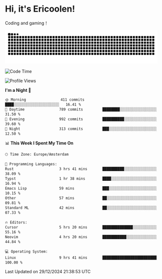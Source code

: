 # Hi, it's Ericoolen!
Coding and gaming！

<picture>
  <source media="(prefers-color-scheme: dark)" srcset="https://raw.githubusercontent.com/Eric-Song-Nop/Eric-Song-Nop/output/github-contribution-grid-snake-dark.svg">
  <source media="(prefers-color-scheme: light)" srcset="https://raw.githubusercontent.com/Eric-Song-Nop/Eric-Song-Nop/output/github-contribution-grid-snake.svg">
  <img alt="github contribution grid snake animation" src="https://raw.githubusercontent.com/Eric-Song-Nop/Eric-Song-Nop/output/github-contribution-grid-snake.svg">
</picture>

<!--START_SECTION:waka-->
![Code Time](http://img.shields.io/badge/Code%20Time-1%2C706%20hrs%2017%20mins-blue)

![Profile Views](http://img.shields.io/badge/Profile%20Views-3-blue)

**I'm a Night 🦉** 

```text
🌞 Morning                411 commits         ████░░░░░░░░░░░░░░░░░░░░░   16.41 % 
🌆 Daytime                789 commits         ████████░░░░░░░░░░░░░░░░░   31.50 % 
🌃 Evening                992 commits         ██████████░░░░░░░░░░░░░░░   39.60 % 
🌙 Night                  313 commits         ███░░░░░░░░░░░░░░░░░░░░░░   12.50 % 
```


📊 **This Week I Spent My Time On** 

```text
🕑︎ Time Zone: Europe/Amsterdam

💬 Programming Languages: 
Rust                     3 hrs 41 mins       ██████████░░░░░░░░░░░░░░░   38.09 % 
Typst                    1 hr 38 mins        ████░░░░░░░░░░░░░░░░░░░░░   16.94 % 
Emacs Lisp               59 mins             ███░░░░░░░░░░░░░░░░░░░░░░   10.15 % 
Other                    57 mins             ██░░░░░░░░░░░░░░░░░░░░░░░   09.81 % 
Standard ML              42 mins             ██░░░░░░░░░░░░░░░░░░░░░░░   07.33 % 

🔥 Editors: 
Cursor                   5 hrs 20 mins       ██████████████░░░░░░░░░░░   55.16 % 
Neovim                   4 hrs 20 mins       ███████████░░░░░░░░░░░░░░   44.84 % 

💻 Operating System: 
Linux                    9 hrs 41 mins       █████████████████████████   100.00 % 
```


 Last Updated on 29/12/2024 21:38:53 UTC
<!--END_SECTION:waka-->
